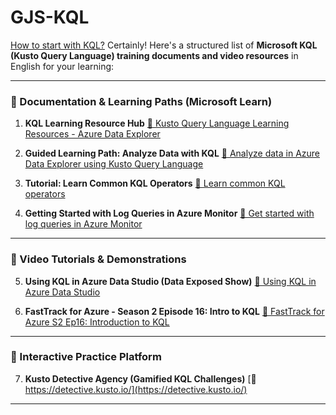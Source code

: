 # GJS-KQL

[How to start with KQL?](https://www.youtube.com/watch?v=ocmfWMPqZPM)
Certainly! Here's a structured list of **Microsoft KQL (Kusto Query Language) training documents and video resources** in English for your learning:

---

### 📘 Documentation & Learning Paths (Microsoft Learn)

1. **KQL Learning Resource Hub**
   [🔗 Kusto Query Language Learning Resources - Azure Data Explorer](https://learn.microsoft.com/en-us/azure/data-explorer/kql-learning-resources)

2. **Guided Learning Path: Analyze Data with KQL**
   [🔗 Analyze data in Azure Data Explorer using Kusto Query Language](https://learn.microsoft.com/en-us/training/paths/data-analysis-data-explorer-kusto-query-language/)

3. **Tutorial: Learn Common KQL Operators**
   [🔗 Learn common KQL operators](https://learn.microsoft.com/en-us/azure/data-explorer/kusto/query/tutorials/learn-common-operators)

4. **Getting Started with Log Queries in Azure Monitor**
   [🔗 Get started with log queries in Azure Monitor](https://learn.microsoft.com/en-us/azure/azure-monitor/logs/get-started-queries)

---

### 🎥 Video Tutorials & Demonstrations

5. **Using KQL in Azure Data Studio (Data Exposed Show)**
   [🔗 Using KQL in Azure Data Studio](https://learn.microsoft.com/en-us/shows/data-exposed/using-kusto-query-language-kql-in-azure-data-studio)

6. **FastTrack for Azure - Season 2 Episode 16: Intro to KQL**
   [🔗 FastTrack for Azure S2 Ep16: Introduction to KQL](https://learn.microsoft.com/en-us/shows/learn-live/fasttrack-for-azure-season-2-ep16-introduction-to-kusto-query-language)

---

### 🧩 Interactive Practice Platform

7. **Kusto Detective Agency (Gamified KQL Challenges)**
   [🔗 https://detective.kusto.io/](https://detective.kusto.io/)

---
